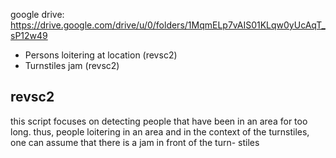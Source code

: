 google drive: https://drive.google.com/drive/u/0/folders/1MqmELp7vAIS01KLqw0yUcAqT_sP12w49

- Persons loitering at location (revsc2)
- Turnstiles jam (revsc2)

revsc2
------------
this script focuses on detecting people that have been in an area for
too long. thus, people loitering in an area and in the context of the
turnstiles, one can assume that there is a jam in front of the turn-
stiles
